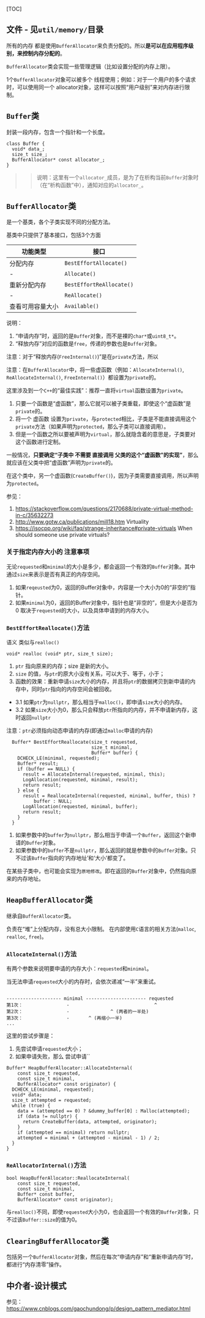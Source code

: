[TOC]

## 文件 - 见`util/memory/`目录

所有的内存 都是使用`BufferAllocator`来负责分配的。所以**是可以在应用程序级别，来控制内存分配的**。 

`BufferAllocator`类会实现一些管理逻辑（比如设置分配的内存上限）。

1个`BufferAllocator`对象可以被多个 线程使用；例如：对于一个用户的多个请求时，可以使用同一个 allocator对象，这样可以按照“用户级别”来对内存进行限制。



## `Buffer`类

封装一段内存，包含一个指针和一个长度。

```
class Buffer {
  void* data_;
  size_t size_;
  BufferAllocator* const allocator_;
}
```

>> 说明：这里有一个`allocator_`成员，是为了在析构当前`Buffer`对象时（在“析构函数”中），通知对应的`allocator_`。 

## `BufferAllocator`类

是一个基类，各个子类实现不同的分配方法。

基类中只提供了基本接口，包括3个方面

功能类型         | 接口  
------------     |---
分配内存         | `BestEffortAllocate()`
    -            | `Allocate()`
重新分配内存     | `BestEffortReAllocate()`
    -            | `ReAllocate()`
查看可用容量大小 | `Available()`


说明：
1. “申请内存”时，返回的是`Buffer`对象，而不是裸的`char*`或`uint8_t*`。
2. “释放内存”对应的函数是`free`，传递的参数也是`Buffer`对象。

注意：对于“释放内存(`FreeInternal()`)”是在`private`方法，所以

注意：在`BufferAllocator`中，将一些虚函数（例如：`AllocateInternal()`, `ReAllocateInternal()`, `FreeInternal()`）都设置为`private`的。 

这里涉及到一个`C++`的“最佳实践”：推荐一直将`virtual`函数设置为`private`。

1. 只要一个函数是“虚函数”，那么它就可以被子类重载，即使这个“虚函数”是`private`的。
2. 将一个 虚函数 设置为`private`，与`protected`相比，子类是不能直接调用这个`private`方法（如果声明为`protected`，那么子类可以直接调用）。
3. 但是一个函数之所以要被声明为`virtual`，那么就隐含着的意思是，子类要对这个函数进行定制。

一般情况，**只要确定“子类中 不需要 直接调用 父类的这个“虚函数”的实现”**，那么就应该在父类中把“虚函数”声明为`private`的。

在这个类中，另一个虚函数(`CreateBuffer()`)，因为子类需要直接调用，所以声明为`protected`。

参见：
1. https://stackoverflow.com/questions/2170688/private-virtual-method-in-c/35632273
2. http://www.gotw.ca/publications/mill18.htm  Virtuality  
3. https://isocpp.org/wiki/faq/strange-inheritance#private-virtuals  When should someone use private virtuals?  

### 关于指定内存大小的 注意事项

无论`requested`和`minimal`的大小是多少，都会返回一个有效的`Buffer`对象。其中通过`size`来表示是否有真正的内存空间。

1. 如果`reqeusted`为0，返回的Buffer对象中，内容是一个大小为0的“非空的”指针。
2. 如果`minimal`为0，返回的Buffer对象中，指针也是“非空的”，但是大小是否为0 取决于`requested`的大小，以及具体申请到的内存大小。

### `BestEffortReallocate()`方法

语义 类似与`realloc()`

```
void* realloc (void* ptr, size_t size);

```
1. `ptr` 指向原来的内存；size 是新的大小。
2. `size` 的值，与`ptr`的原大小没有关系，可以大于、等于，小于；
3. 函数的效果：重新申请`size`大小的内存，并且将`ptr`的数据拷贝到新申请的内存中，同时`ptr`指向的内存空间会被回收。
  - 3.1 如果`ptr`为`nullptr`，那么相当于`malloc()`，即申请`size`大小的内存。
  - 3.2 如果`size`大小为0，那么只会释放`ptr`所指向的内存，并不申请新内存，这时返回`nullptr`

注意：`ptr`必须指向动态申请的内存(即通过`malloc`申请的内存)

```
  Buffer* BestEffortReallocate(size_t requested,
                               size_t minimal,
                               Buffer* buffer) {
    DCHECK_LE(minimal, requested);
    Buffer* result;
    if (buffer == NULL) {
      result = AllocateInternal(requested, minimal, this);
      LogAllocation(requested, minimal, result);
      return result;
    } else {
      result = ReallocateInternal(requested, minimal, buffer, this) ?
          buffer : NULL;
      LogAllocation(requested, minimal, buffer);
      return result;
    }
  }
```

1. 如果参数中的`buffer`为`nullptr`，那么相当于申请一个`Buffer`，返回这个新申请的`Buffer`对象。  
2. 如果参数中的`buffer`不是`nullptr`，那么返回的就是参数中的`Buffer`对象。只不过该`Buffer`指向的‘内存地址’和‘大小’都变了。

在某些子类中，也可能会实现为`原地修改`。即在返回的`Buffer`对象中，仍然指向原来的内存地址。


## `HeapBufferAllocator`类

继承自`BufferAllocator`类。 

负责在“堆”上分配内存，没有总大小限制。 在内部使用`C`语言的相关方法(`malloc`, `realloc`, `free`)。

### `AllocateInternal()`方法

有两个参数来说明要申请的内存大小：`requested`和`minimal`。

当无法申请`requested`大小的内存时，会依次递减“一半”来重试。

```

-------------------- minimal ---------------------- requested
第1次：                -                               ^
第2次：                -               ^ (两者的一半处)
第3次：                -       ^ (再缩小一半)
...
```

这里的尝试步骤是：
1. 先尝试申请`requested`大小；
2. 如果申请失败，那么 尝试申请``

```
Buffer* HeapBufferAllocator::AllocateInternal(
    const size_t requested,
    const size_t minimal,
    BufferAllocator* const originator) {
  DCHECK_LE(minimal, requested);
  void* data;
  size_t attempted = requested;
  while (true) {
    data = (attempted == 0) ? &dummy_buffer[0] : Malloc(attempted);
    if (data != nullptr) {
      return CreateBuffer(data, attempted, originator);
    }
    if (attempted == minimal) return nullptr;
    attempted = minimal + (attempted - minimal - 1) / 2;
  }
}
```

### `ReAllocatorInternal()`方法

```
bool HeapBufferAllocator::ReallocateInternal(
    const size_t requested,
    const size_t minimal,
    Buffer* const buffer,
    BufferAllocator* const originator);
```

与`realloc()`不同，即使`requested`大小为0，也会返回一个有效的`Buffer`对象，只不过该`Buffer::size`的值为0。


## `ClearingBufferAllocator`类

包括另一个`BufferAllocator`对象，然后在每次“申请内存”和“重新申请内存”时，都进行“内存清零”操作。


## 中介者-设计模式

参见： https://www.cnblogs.com/gaochundong/p/design_pattern_mediator.html  